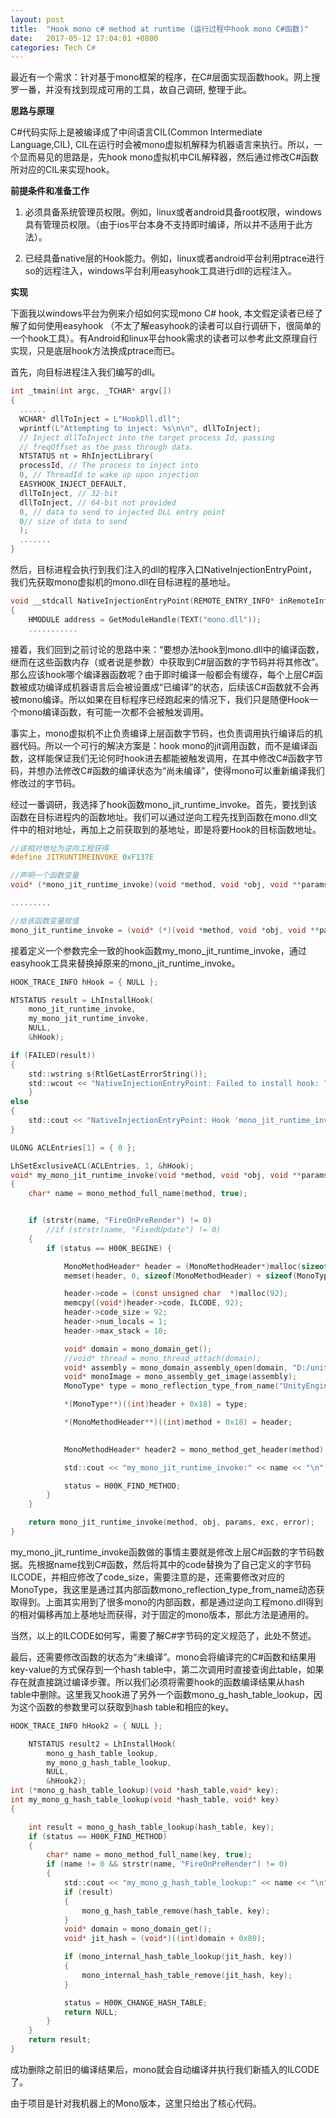 ```yaml
---
layout: post
title:  "Hook mono c# method at runtime (运行过程中hook mono C#函数)"
date:   2017-05-12 17:04:01 +0800
categories: Tech C#
---
```


最近有一个需求：针对基于mono框架的程序，在C#层面实现函数hook。网上搜罗一番，并没有找到现成可用的工具，故自己调研,  整理于此。

**思路与原理**

C#代码实际上是被编译成了中间语言CIL(Common Intermediate Language,CIL), CIL在运行时会被mono虚拟机解释为机器语言来执行。所以，一个显而易见的思路是，先hook mono虚拟机中CIL解释器，然后通过修改C#函数所对应的CIL来实现hook。


**前提条件和准备工作**

1. 必须具备系统管理员权限。例如，linux或者android具备root权限，windows具有管理员权限。（由于ios平台本身不支持即时编译，所以并不适用于此方法）。

2. 已经具备native层的Hook能力。例如，linux或者android平台利用ptrace进行so的远程注入，windows平台利用easyhook工具进行dll的远程注入。

**实现**

下面我以windows平台为例来介绍如何实现mono C# hook, 本文假定读者已经了解了如何使用easyhook （不太了解easyhook的读者可以自行调研下，很简单的一个hook工具）。有Android和linux平台hook需求的读者可以参考此文原理自行实现，只是底层hook方法换成ptrace而已。

首先，向目标进程注入我们编写的dll。
```c
int _tmain(int argc, _TCHAR* argv[])
{
  ......
  WCHAR* dllToInject = L"HookDll.dll";
  wprintf(L"Attempting to inject: %s\n\n", dllToInject);
  // Inject dllToInject into the target process Id, passing
  // freqOffset as the pass through data.
  NTSTATUS nt = RhInjectLibrary(
  processId, // The process to inject into
  0, // ThreadId to wake up upon injection
  EASYHOOK_INJECT_DEFAULT,
  dllToInject, // 32-bit
  dllToInject, // 64-bit not provided
  0, // data to send to injected DLL entry point
  0// size of data to send
  );
  .......
}

```
然后，目标进程会执行到我们注入的dll的程序入口NativeInjectionEntryPoint， 我们先获取mono虚拟机的mono.dll在目标进程的基地址。
```c
void __stdcall NativeInjectionEntryPoint(REMOTE_ENTRY_INFO* inRemoteInfo)
{
    HMODULE address = GetModuleHandle(TEXT("mono.dll"));
    ...........
```
接着，我们回到之前讨论的思路中来：“要想办法hook到mono.dll中的编译函数，继而在这些函数内存（或者说是参数）中获取到C#层函数的字节码并将其修改”。那么应该hook哪个编译器函数呢？由于即时编译一般都会有缓存，每个上层C#函数被成功编译成机器语言后会被设置成“已编译”的状态，后续该C#函数就不会再被mono编译。所以如果在目标程序已经跑起来的情况下，我们只是随便Hook一个mono编译函数，有可能一次都不会被触发调用。

事实上，mono虚拟机不止负责编译上层函数字节码，也负责调用执行编译后的机器代码。所以一个可行的解决方案是：hook mono的jit调用函数，而不是编译函数，这样能保证我们无论何时hook进去都能被触发调用，在其中修改C#函数字节码，并想办法修改C#函数的编译状态为“尚未编译”，使得mono可以重新编译我们修改过的字节码。

经过一番调研，我选择了hook函数mono_jit_runtime_invoke。首先，要找到该函数在目标进程内的函数地址。我们可以通过逆向工程先找到函数在mono.dll文件中的相对地址，再加上之前获取到的基地址，即是将要Hook的目标函数地址。
```c
//该相对地址为逆向工程获得
#define JITRUNTIMEINVOKE 0xF137E

//声明一个函数变量
void* (*mono_jit_runtime_invoke)(void *method, void *obj, void **params, void **exc, void *error);

.........

//给该函数变量赋值
mono_jit_runtime_invoke = (void* (*)(void *method, void *obj, void **params, void **exc, void *error))((int)address + JITRUNTIMEINVOKE);
```
接着定义一个参数完全一致的hook函数my_mono_jit_runtime_invoke，通过easyhook工具来替换掉原来的mono_jit_runtime_invoke。
```c
HOOK_TRACE_INFO hHook = { NULL };

NTSTATUS result = LhInstallHook(
	mono_jit_runtime_invoke,
	my_mono_jit_runtime_invoke,
	NULL,
	&hHook);

if (FAILED(result))
{
	std::wstring s(RtlGetLastErrorString());
	std::wcout << "NativeInjectionEntryPoint: Failed to install hook: " << s << "\n";
	}
else
{
	std::cout << "NativeInjectionEntryPoint: Hook 'mono_jit_runtime_invoke installed successfully.\n";
}

ULONG ACLEntries[1] = { 0 };

LhSetExclusiveACL(ACLEntries, 1, &hHook);
void* my_mono_jit_runtime_invoke(void *method, void *obj, void **params, void **exc, void *error)
{
	char* name = mono_method_full_name(method, true);


	if (strstr(name, "FireOnPreRender") != 0)
		//if (strstr(name, "FixedUpdate") != 0)
	{
		if (status == H00K_BEGINE) {

			MonoMethodHeader* header = (MonoMethodHeader*)malloc(sizeof(MonoMethodHeader) + sizeof(MonoType*) * 1);
			memset(header, 0, sizeof(MonoMethodHeader) + sizeof(MonoType*) * 1);

			header->code = (const unsigned char  *)malloc(92);
			memcpy((void*)header->code, ILCODE, 92);
			header->code_size = 92;
			header->num_locals = 1;
			header->max_stack = 10;

			void* domain = mono_domain_get();
			//void* thread = mono_thread_attach(domain);
			void* assembly = mono_domain_assembly_open(domain, "D:/unityproject/UnityTest/test_Data/Managed/UnityEngine.dll");
			void* monoImage = mono_assembly_get_image(assembly);
			MonoType* type = mono_reflection_type_from_name("UnityEngine.GameObject", monoImage);

			*(MonoType**)((int)header + 0x18) = type;

			*(MonoMethodHeader**)((int)method + 0x18) = header;
 

			MonoMethodHeader* header2 = mono_method_get_header(method);

			std::cout << "my_mono_jit_runtime_invoke:" << name << "\n";

			status = H00K_FIND_METHOD;
		}
	}

	return mono_jit_runtime_invoke(method, obj, params, exc, error);
}
```
my_mono_jit_runtime_invoke函数做的事情主要就是修改上层C#函数的字节码数据。先根据name找到C#函数，然后将其中的code替换为了自己定义的字节码ILCODE，并相应修改了code_size，需要注意的是，还需要修改对应的MonoType，我这里是通过其内部函数mono_reflection_type_from_name动态获取得到。上面其实用到了很多mono的内部函数，都是通过逆向工程mono.dll得到的相对偏移再加上基地址而获得，对于固定的mono版本，那此方法是通用的。

当然，以上的ILCODE如何写，需要了解C#字节码的定义规范了，此处不赘述。

最后，还需要修改函数的状态为“未编译”。mono会将编译完的C#函数和结果用key-value的方式保存到一个hash table中，第二次调用时直接查询此table，如果存在就直接跳过编译步骤。所以我们必须将需要hook的函数编译结果从hash table中删除。这里我又hook进了另外一个函数mono_g_hash_table_lookup，因为这个函数的参数里可以获取到hash table和相应的key。
```c
HOOK_TRACE_INFO hHook2 = { NULL };

	NTSTATUS result2 = LhInstallHook(
		mono_g_hash_table_lookup,
		my_mono_g_hash_table_lookup,
		NULL,
		&hHook2);
int (*mono_g_hash_table_lookup)(void *hash_table,void* key);
int my_mono_g_hash_table_lookup(void *hash_table, void* key)
{

	int result = mono_g_hash_table_lookup(hash_table, key);
	if (status == H00K_FIND_METHOD)
	{
		char* name = mono_method_full_name(key, true);
		if (name != 0 && strstr(name, "FireOnPreRender") != 0)
		{
			std::cout << "my_mono_g_hash_table_lookup:" << name << "\n";
			if (result)
			{
				mono_g_hash_table_remove(hash_table, key);
			}
			void* domain = mono_domain_get();
			void* jit_hash = (void*)((int)domain + 0x80);

			if (mono_internal_hash_table_lookup(jit_hash, key))
			{
				mono_internal_hash_table_remove(jit_hash, key);
			}

			status = H00K_CHANGE_HASH_TABLE;
			return NULL;
		}
    }
	return result;
}
```
成功删除之前旧的编译结果后，mono就会自动编译并执行我们新插入的ILCODE了。

由于项目是针对我机器上的Mono版本，这里只给出了核心代码。


